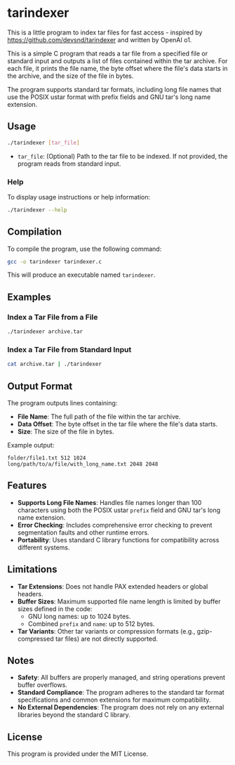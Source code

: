 # tarindexer

This is a little program to index tar files for fast access - inspired by https://github.com/devsnd/tarindexer and written by OpenAI o1.

This is a simple C program that reads a tar file from a specified file or standard input and outputs a list of files contained within the tar archive. For each file, it prints the file name, the byte offset where the file's data starts in the archive, and the size of the file in bytes.

The program supports standard tar formats, including long file names that use the POSIX ustar format with prefix fields and GNU tar's long name extension.

## Usage

```bash
./tarindexer [tar_file]
```

- `tar_file`: (Optional) Path to the tar file to be indexed. If not provided, the program reads from standard input.

### Help

To display usage instructions or help information:

```bash
./tarindexer --help
```

## Compilation

To compile the program, use the following command:

```bash
gcc -o tarindexer tarindexer.c
```

This will produce an executable named `tarindexer`.

## Examples

### Index a Tar File from a File

```bash
./tarindexer archive.tar
```

### Index a Tar File from Standard Input

```bash
cat archive.tar | ./tarindexer
```

## Output Format

The program outputs lines containing:

- **File Name**: The full path of the file within the tar archive.
- **Data Offset**: The byte offset in the tar file where the file's data starts.
- **Size**: The size of the file in bytes.

Example output:

```
folder/file1.txt 512 1024
long/path/to/a/file/with_long_name.txt 2048 2048
```

## Features

- **Supports Long File Names**: Handles file names longer than 100 characters using both the POSIX ustar `prefix` field and GNU tar's long name extension.
- **Error Checking**: Includes comprehensive error checking to prevent segmentation faults and other runtime errors.
- **Portability**: Uses standard C library functions for compatibility across different systems.

## Limitations

- **Tar Extensions**: Does not handle PAX extended headers or global headers.
- **Buffer Sizes**: Maximum supported file name length is limited by buffer sizes defined in the code:
  - GNU long names: up to 1024 bytes.
  - Combined `prefix` and `name`: up to 512 bytes.
- **Tar Variants**: Other tar variants or compression formats (e.g., gzip-compressed tar files) are not directly supported.

## Notes

- **Safety**: All buffers are properly managed, and string operations prevent buffer overflows.
- **Standard Compliance**: The program adheres to the standard tar format specifications and common extensions for maximum compatibility.
- **No External Dependencies**: The program does not rely on any external libraries beyond the standard C library.

## License

This program is provided under the MIT License.
